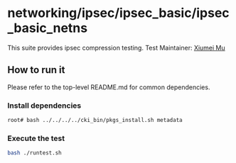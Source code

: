 # networking/ipsec/ipsec_basic/ipsec_basic_netns
This suite provides ipsec compression testing.
Test Maintainer: [Xiumei Mu](mailto:xmu@redhat.com)

## How to run it
Please refer to the top-level README.md for common dependencies.

### Install dependencies
```bash
root# bash ../../../../cki_bin/pkgs_install.sh metadata
```

### Execute the test
```bash
bash ./runtest.sh
```
